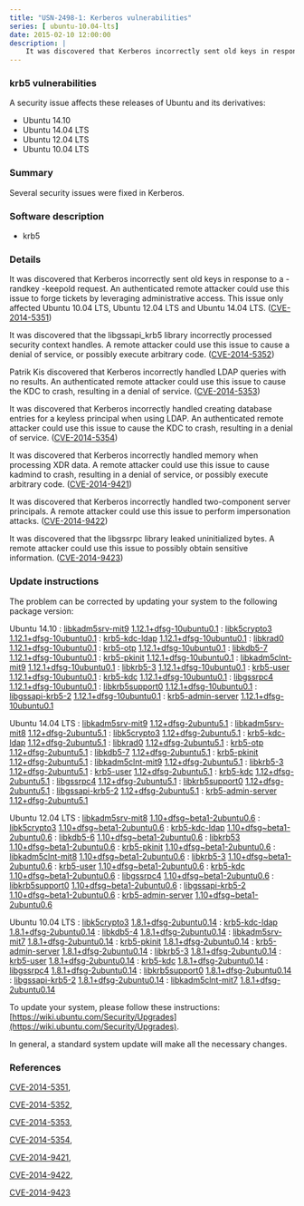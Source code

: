 ```yaml
---
title: "USN-2498-1: Kerberos vulnerabilities"
series: [ ubuntu-10.04-lts]
date: 2015-02-10 12:00:00
description: |
    It was discovered that Kerberos incorrectly sent old keys in response to a -randkey -keepold request. An authenticated remote attacker could use this issue to forge tickets by leveraging administrative access. This issue only affected Ubuntu 10.04 LTS, Ubuntu 12.04 LTS and Ubuntu 14.04 LTS. ([CVE-2014-5351](http://people.ubuntu.com/~ubuntu-security/cve/CVE-2014-5351))
--- 
```

 
### krb5 vulnerabilities

A security issue affects these releases of Ubuntu and its derivatives:

* Ubuntu 14.10
* Ubuntu 14.04 LTS
* Ubuntu 12.04 LTS
* Ubuntu 10.04 LTS

### Summary

Several security issues were fixed in Kerberos. 

### Software description

* krb5 

### Details

It was discovered that Kerberos incorrectly sent old keys in response to a -randkey -keepold request. An authenticated remote attacker could use this issue to forge tickets by leveraging administrative access. This issue only affected Ubuntu 10.04 LTS, Ubuntu 12.04 LTS and Ubuntu 14.04 LTS. ([CVE-2014-5351](http://people.ubuntu.com/~ubuntu-security/cve/CVE-2014-5351))

It was discovered that the libgssapi_krb5 library incorrectly processed security context handles. A remote attacker could use this issue to cause a denial of service, or possibly execute arbitrary code. ([CVE-2014-5352](http://people.ubuntu.com/~ubuntu-security/cve/CVE-2014-5352))

Patrik Kis discovered that Kerberos incorrectly handled LDAP queries with no results. An authenticated remote attacker could use this issue to cause the KDC to crash, resulting in a denial of service. ([CVE-2014-5353](http://people.ubuntu.com/~ubuntu-security/cve/CVE-2014-5353))

It was discovered that Kerberos incorrectly handled creating database entries for a keyless principal when using LDAP. An authenticated remote attacker could use this issue to cause the KDC to crash, resulting in a denial of service. ([CVE-2014-5354](http://people.ubuntu.com/~ubuntu-security/cve/CVE-2014-5354))

It was discovered that Kerberos incorrectly handled memory when processing XDR data. A remote attacker could use this issue to cause kadmind to crash, resulting in a denial of service, or possibly execute arbitrary code. ([CVE-2014-9421](http://people.ubuntu.com/~ubuntu-security/cve/CVE-2014-9421))

It was discovered that Kerberos incorrectly handled two-component server principals. A remote attacker could use this issue to perform impersonation attacks. ([CVE-2014-9422](http://people.ubuntu.com/~ubuntu-security/cve/CVE-2014-9422))

It was discovered that the libgssrpc library leaked uninitialized bytes. A remote attacker could use this issue to possibly obtain sensitive information. ([CVE-2014-9423](http://people.ubuntu.com/~ubuntu-security/cve/CVE-2014-9423)) 

### Update instructions

The problem can be corrected by updating your system to the following package version:

Ubuntu 14.10
 : [libkadm5srv-mit9](https://launchpad.net/ubuntu/+source/krb5) <span> [1.12.1+dfsg-10ubuntu0.1](https://launchpad.net/ubuntu/+source/krb5/1.12.1+dfsg-10ubuntu0.1) </span> 
 : [libk5crypto3](https://launchpad.net/ubuntu/+source/krb5) <span> [1.12.1+dfsg-10ubuntu0.1](https://launchpad.net/ubuntu/+source/krb5/1.12.1+dfsg-10ubuntu0.1) </span> 
 : [krb5-kdc-ldap](https://launchpad.net/ubuntu/+source/krb5) <span> [1.12.1+dfsg-10ubuntu0.1](https://launchpad.net/ubuntu/+source/krb5/1.12.1+dfsg-10ubuntu0.1) </span> 
 : [libkrad0](https://launchpad.net/ubuntu/+source/krb5) <span> [1.12.1+dfsg-10ubuntu0.1](https://launchpad.net/ubuntu/+source/krb5/1.12.1+dfsg-10ubuntu0.1) </span> 
 : [krb5-otp](https://launchpad.net/ubuntu/+source/krb5) <span> [1.12.1+dfsg-10ubuntu0.1](https://launchpad.net/ubuntu/+source/krb5/1.12.1+dfsg-10ubuntu0.1) </span> 
 : [libkdb5-7](https://launchpad.net/ubuntu/+source/krb5) <span> [1.12.1+dfsg-10ubuntu0.1](https://launchpad.net/ubuntu/+source/krb5/1.12.1+dfsg-10ubuntu0.1) </span> 
 : [krb5-pkinit](https://launchpad.net/ubuntu/+source/krb5) <span> [1.12.1+dfsg-10ubuntu0.1](https://launchpad.net/ubuntu/+source/krb5/1.12.1+dfsg-10ubuntu0.1) </span> 
 : [libkadm5clnt-mit9](https://launchpad.net/ubuntu/+source/krb5) <span> [1.12.1+dfsg-10ubuntu0.1](https://launchpad.net/ubuntu/+source/krb5/1.12.1+dfsg-10ubuntu0.1) </span> 
 : [libkrb5-3](https://launchpad.net/ubuntu/+source/krb5) <span> [1.12.1+dfsg-10ubuntu0.1](https://launchpad.net/ubuntu/+source/krb5/1.12.1+dfsg-10ubuntu0.1) </span> 
 : [krb5-user](https://launchpad.net/ubuntu/+source/krb5) <span> [1.12.1+dfsg-10ubuntu0.1](https://launchpad.net/ubuntu/+source/krb5/1.12.1+dfsg-10ubuntu0.1) </span> 
 : [krb5-kdc](https://launchpad.net/ubuntu/+source/krb5) <span> [1.12.1+dfsg-10ubuntu0.1](https://launchpad.net/ubuntu/+source/krb5/1.12.1+dfsg-10ubuntu0.1) </span> 
 : [libgssrpc4](https://launchpad.net/ubuntu/+source/krb5) <span> [1.12.1+dfsg-10ubuntu0.1](https://launchpad.net/ubuntu/+source/krb5/1.12.1+dfsg-10ubuntu0.1) </span> 
 : [libkrb5support0](https://launchpad.net/ubuntu/+source/krb5) <span> [1.12.1+dfsg-10ubuntu0.1](https://launchpad.net/ubuntu/+source/krb5/1.12.1+dfsg-10ubuntu0.1) </span> 
 : [libgssapi-krb5-2](https://launchpad.net/ubuntu/+source/krb5) <span> [1.12.1+dfsg-10ubuntu0.1](https://launchpad.net/ubuntu/+source/krb5/1.12.1+dfsg-10ubuntu0.1) </span> 
 : [krb5-admin-server](https://launchpad.net/ubuntu/+source/krb5) <span> [1.12.1+dfsg-10ubuntu0.1](https://launchpad.net/ubuntu/+source/krb5/1.12.1+dfsg-10ubuntu0.1) </span> 

Ubuntu 14.04 LTS
 : [libkadm5srv-mit9](https://launchpad.net/ubuntu/+source/krb5) <span> [1.12+dfsg-2ubuntu5.1](https://launchpad.net/ubuntu/+source/krb5/1.12+dfsg-2ubuntu5.1) </span> 
 : [libkadm5srv-mit8](https://launchpad.net/ubuntu/+source/krb5) <span> [1.12+dfsg-2ubuntu5.1](https://launchpad.net/ubuntu/+source/krb5/1.12+dfsg-2ubuntu5.1) </span> 
 : [libk5crypto3](https://launchpad.net/ubuntu/+source/krb5) <span> [1.12+dfsg-2ubuntu5.1](https://launchpad.net/ubuntu/+source/krb5/1.12+dfsg-2ubuntu5.1) </span> 
 : [krb5-kdc-ldap](https://launchpad.net/ubuntu/+source/krb5) <span> [1.12+dfsg-2ubuntu5.1](https://launchpad.net/ubuntu/+source/krb5/1.12+dfsg-2ubuntu5.1) </span> 
 : [libkrad0](https://launchpad.net/ubuntu/+source/krb5) <span> [1.12+dfsg-2ubuntu5.1](https://launchpad.net/ubuntu/+source/krb5/1.12+dfsg-2ubuntu5.1) </span> 
 : [krb5-otp](https://launchpad.net/ubuntu/+source/krb5) <span> [1.12+dfsg-2ubuntu5.1](https://launchpad.net/ubuntu/+source/krb5/1.12+dfsg-2ubuntu5.1) </span> 
 : [libkdb5-7](https://launchpad.net/ubuntu/+source/krb5) <span> [1.12+dfsg-2ubuntu5.1](https://launchpad.net/ubuntu/+source/krb5/1.12+dfsg-2ubuntu5.1) </span> 
 : [krb5-pkinit](https://launchpad.net/ubuntu/+source/krb5) <span> [1.12+dfsg-2ubuntu5.1](https://launchpad.net/ubuntu/+source/krb5/1.12+dfsg-2ubuntu5.1) </span> 
 : [libkadm5clnt-mit9](https://launchpad.net/ubuntu/+source/krb5) <span> [1.12+dfsg-2ubuntu5.1](https://launchpad.net/ubuntu/+source/krb5/1.12+dfsg-2ubuntu5.1) </span> 
 : [libkrb5-3](https://launchpad.net/ubuntu/+source/krb5) <span> [1.12+dfsg-2ubuntu5.1](https://launchpad.net/ubuntu/+source/krb5/1.12+dfsg-2ubuntu5.1) </span> 
 : [krb5-user](https://launchpad.net/ubuntu/+source/krb5) <span> [1.12+dfsg-2ubuntu5.1](https://launchpad.net/ubuntu/+source/krb5/1.12+dfsg-2ubuntu5.1) </span> 
 : [krb5-kdc](https://launchpad.net/ubuntu/+source/krb5) <span> [1.12+dfsg-2ubuntu5.1](https://launchpad.net/ubuntu/+source/krb5/1.12+dfsg-2ubuntu5.1) </span> 
 : [libgssrpc4](https://launchpad.net/ubuntu/+source/krb5) <span> [1.12+dfsg-2ubuntu5.1](https://launchpad.net/ubuntu/+source/krb5/1.12+dfsg-2ubuntu5.1) </span> 
 : [libkrb5support0](https://launchpad.net/ubuntu/+source/krb5) <span> [1.12+dfsg-2ubuntu5.1](https://launchpad.net/ubuntu/+source/krb5/1.12+dfsg-2ubuntu5.1) </span> 
 : [libgssapi-krb5-2](https://launchpad.net/ubuntu/+source/krb5) <span> [1.12+dfsg-2ubuntu5.1](https://launchpad.net/ubuntu/+source/krb5/1.12+dfsg-2ubuntu5.1) </span> 
 : [krb5-admin-server](https://launchpad.net/ubuntu/+source/krb5) <span> [1.12+dfsg-2ubuntu5.1](https://launchpad.net/ubuntu/+source/krb5/1.12+dfsg-2ubuntu5.1) </span> 

Ubuntu 12.04 LTS
 : [libkadm5srv-mit8](https://launchpad.net/ubuntu/+source/krb5) <span> [1.10+dfsg~beta1-2ubuntu0.6](https://launchpad.net/ubuntu/+source/krb5/1.10+dfsg~beta1-2ubuntu0.6) </span> 
 : [libk5crypto3](https://launchpad.net/ubuntu/+source/krb5) <span> [1.10+dfsg~beta1-2ubuntu0.6](https://launchpad.net/ubuntu/+source/krb5/1.10+dfsg~beta1-2ubuntu0.6) </span> 
 : [krb5-kdc-ldap](https://launchpad.net/ubuntu/+source/krb5) <span> [1.10+dfsg~beta1-2ubuntu0.6](https://launchpad.net/ubuntu/+source/krb5/1.10+dfsg~beta1-2ubuntu0.6) </span> 
 : [libkdb5-6](https://launchpad.net/ubuntu/+source/krb5) <span> [1.10+dfsg~beta1-2ubuntu0.6](https://launchpad.net/ubuntu/+source/krb5/1.10+dfsg~beta1-2ubuntu0.6) </span> 
 : [libkrb53](https://launchpad.net/ubuntu/+source/krb5) <span> [1.10+dfsg~beta1-2ubuntu0.6](https://launchpad.net/ubuntu/+source/krb5/1.10+dfsg~beta1-2ubuntu0.6) </span> 
 : [krb5-pkinit](https://launchpad.net/ubuntu/+source/krb5) <span> [1.10+dfsg~beta1-2ubuntu0.6](https://launchpad.net/ubuntu/+source/krb5/1.10+dfsg~beta1-2ubuntu0.6) </span> 
 : [libkadm5clnt-mit8](https://launchpad.net/ubuntu/+source/krb5) <span> [1.10+dfsg~beta1-2ubuntu0.6](https://launchpad.net/ubuntu/+source/krb5/1.10+dfsg~beta1-2ubuntu0.6) </span> 
 : [libkrb5-3](https://launchpad.net/ubuntu/+source/krb5) <span> [1.10+dfsg~beta1-2ubuntu0.6](https://launchpad.net/ubuntu/+source/krb5/1.10+dfsg~beta1-2ubuntu0.6) </span> 
 : [krb5-user](https://launchpad.net/ubuntu/+source/krb5) <span> [1.10+dfsg~beta1-2ubuntu0.6](https://launchpad.net/ubuntu/+source/krb5/1.10+dfsg~beta1-2ubuntu0.6) </span> 
 : [krb5-kdc](https://launchpad.net/ubuntu/+source/krb5) <span> [1.10+dfsg~beta1-2ubuntu0.6](https://launchpad.net/ubuntu/+source/krb5/1.10+dfsg~beta1-2ubuntu0.6) </span> 
 : [libgssrpc4](https://launchpad.net/ubuntu/+source/krb5) <span> [1.10+dfsg~beta1-2ubuntu0.6](https://launchpad.net/ubuntu/+source/krb5/1.10+dfsg~beta1-2ubuntu0.6) </span> 
 : [libkrb5support0](https://launchpad.net/ubuntu/+source/krb5) <span> [1.10+dfsg~beta1-2ubuntu0.6](https://launchpad.net/ubuntu/+source/krb5/1.10+dfsg~beta1-2ubuntu0.6) </span> 
 : [libgssapi-krb5-2](https://launchpad.net/ubuntu/+source/krb5) <span> [1.10+dfsg~beta1-2ubuntu0.6](https://launchpad.net/ubuntu/+source/krb5/1.10+dfsg~beta1-2ubuntu0.6) </span> 
 : [krb5-admin-server](https://launchpad.net/ubuntu/+source/krb5) <span> [1.10+dfsg~beta1-2ubuntu0.6](https://launchpad.net/ubuntu/+source/krb5/1.10+dfsg~beta1-2ubuntu0.6) </span> 

Ubuntu 10.04 LTS
 : [libk5crypto3](https://launchpad.net/ubuntu/+source/krb5) <span> [1.8.1+dfsg-2ubuntu0.14](https://launchpad.net/ubuntu/+source/krb5/1.8.1+dfsg-2ubuntu0.14) </span> 
 : [krb5-kdc-ldap](https://launchpad.net/ubuntu/+source/krb5) <span> [1.8.1+dfsg-2ubuntu0.14](https://launchpad.net/ubuntu/+source/krb5/1.8.1+dfsg-2ubuntu0.14) </span> 
 : [libkdb5-4](https://launchpad.net/ubuntu/+source/krb5) <span> [1.8.1+dfsg-2ubuntu0.14](https://launchpad.net/ubuntu/+source/krb5/1.8.1+dfsg-2ubuntu0.14) </span> 
 : [libkadm5srv-mit7](https://launchpad.net/ubuntu/+source/krb5) <span> [1.8.1+dfsg-2ubuntu0.14](https://launchpad.net/ubuntu/+source/krb5/1.8.1+dfsg-2ubuntu0.14) </span> 
 : [krb5-pkinit](https://launchpad.net/ubuntu/+source/krb5) <span> [1.8.1+dfsg-2ubuntu0.14](https://launchpad.net/ubuntu/+source/krb5/1.8.1+dfsg-2ubuntu0.14) </span> 
 : [krb5-admin-server](https://launchpad.net/ubuntu/+source/krb5) <span> [1.8.1+dfsg-2ubuntu0.14](https://launchpad.net/ubuntu/+source/krb5/1.8.1+dfsg-2ubuntu0.14) </span> 
 : [libkrb5-3](https://launchpad.net/ubuntu/+source/krb5) <span> [1.8.1+dfsg-2ubuntu0.14](https://launchpad.net/ubuntu/+source/krb5/1.8.1+dfsg-2ubuntu0.14) </span> 
 : [krb5-user](https://launchpad.net/ubuntu/+source/krb5) <span> [1.8.1+dfsg-2ubuntu0.14](https://launchpad.net/ubuntu/+source/krb5/1.8.1+dfsg-2ubuntu0.14) </span> 
 : [krb5-kdc](https://launchpad.net/ubuntu/+source/krb5) <span> [1.8.1+dfsg-2ubuntu0.14](https://launchpad.net/ubuntu/+source/krb5/1.8.1+dfsg-2ubuntu0.14) </span> 
 : [libgssrpc4](https://launchpad.net/ubuntu/+source/krb5) <span> [1.8.1+dfsg-2ubuntu0.14](https://launchpad.net/ubuntu/+source/krb5/1.8.1+dfsg-2ubuntu0.14) </span> 
 : [libkrb5support0](https://launchpad.net/ubuntu/+source/krb5) <span> [1.8.1+dfsg-2ubuntu0.14](https://launchpad.net/ubuntu/+source/krb5/1.8.1+dfsg-2ubuntu0.14) </span> 
 : [libgssapi-krb5-2](https://launchpad.net/ubuntu/+source/krb5) <span> [1.8.1+dfsg-2ubuntu0.14](https://launchpad.net/ubuntu/+source/krb5/1.8.1+dfsg-2ubuntu0.14) </span> 
 : [libkadm5clnt-mit7](https://launchpad.net/ubuntu/+source/krb5) <span> [1.8.1+dfsg-2ubuntu0.14](https://launchpad.net/ubuntu/+source/krb5/1.8.1+dfsg-2ubuntu0.14) </span> 

To update your system, please follow these instructions: [https://wiki.ubuntu.com/Security/Upgrades](https://wiki.ubuntu.com/Security/Upgrades).

In general, a standard system update will make all the necessary changes. 

### References

 [CVE-2014-5351](http://people.ubuntu.com/~ubuntu-security/cve/CVE-2014-5351), 

 [CVE-2014-5352](http://people.ubuntu.com/~ubuntu-security/cve/CVE-2014-5352), 

 [CVE-2014-5353](http://people.ubuntu.com/~ubuntu-security/cve/CVE-2014-5353), 

 [CVE-2014-5354](http://people.ubuntu.com/~ubuntu-security/cve/CVE-2014-5354), 

 [CVE-2014-9421](http://people.ubuntu.com/~ubuntu-security/cve/CVE-2014-9421), 

 [CVE-2014-9422](http://people.ubuntu.com/~ubuntu-security/cve/CVE-2014-9422), 

 [CVE-2014-9423](http://people.ubuntu.com/~ubuntu-security/cve/CVE-2014-9423)
 
